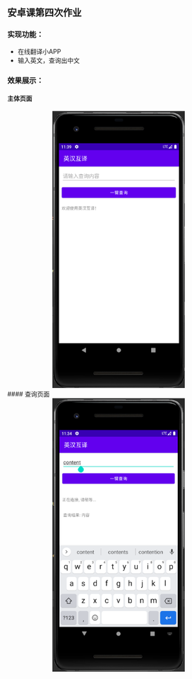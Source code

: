 ## 安卓课第四次作业

### 实现功能：

- 在线翻译小APP
- 输入英文，查询出中文



### 效果展示：
#### 主体页面
<center class="half">
    <img src="./img/img0.png" width="300"/>
</center>
#### 查询页面


<center class="half">
    <img src="./img/img1.png" width="300"/>
</center>